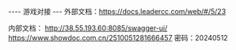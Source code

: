 ---- 游戏对接 ---
外部文档：https://docs.leadercc.com/web/#/5/23

内部文档：
http://38.55.193.60:8085/swagger-ui/
https://www.showdoc.com.cn/2510051281666457
密码：20240512
